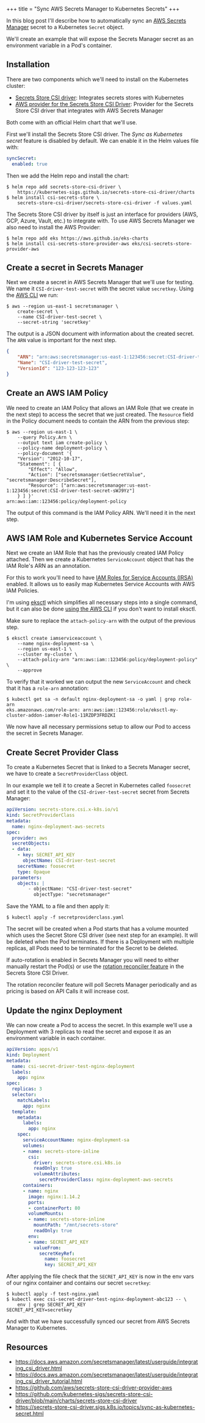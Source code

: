 +++
title = "Sync AWS Secrets Manager to Kubernetes Secrets"
+++

In this blog post I'll describe how to automatically sync an [AWS Secrets Manager](https://aws.amazon.com/secrets-manager/) secret to a Kubernetes `Secret` object.

We'll create an example that will expose the Secrets Manager secret as an environment variable in a Pod's container. 

## Installation

There are two components which we'll need to install on the Kubernetes cluster:

- [Secrets Store CSI driver](https://secrets-store-csi-driver.sigs.k8s.io): Integrates secrets stores with Kubernetes
- [AWS provider for the Secrets Store CSI Driver](https://github.com/aws/secrets-store-csi-driver-provider-aws): Provider for the Secrets Store CSI driver that integrates with AWS Secrets Manager

Both come with an official Helm chart that we'll use.

First we'll install the Secrets Store CSI driver. The *Sync as Kubernetes secret* feature is disabled by default. We can enable it in the Helm values file with:

```yaml
syncSecret:
  enabled: true
```

Then we add the Helm repo and install the chart:

```
$ helm repo add secrets-store-csi-driver \
    https://kubernetes-sigs.github.io/secrets-store-csi-driver/charts
$ helm install csi-secrets-store \
    secrets-store-csi-driver/secrets-store-csi-driver -f values.yaml
```

The Secrets Store CSI driver by itself is just an interface for providers (AWS, GCP, Azure, Vault, etc.) to integrate with. To use AWS Secrets Manager we also need to install the AWS Provider:

```
$ helm repo add eks https://aws.github.io/eks-charts
$ helm install csi-secrets-store-provider-aws eks/csi-secrets-store-provider-aws
```

## Create a secret in Secrets Manager

Next we create a secret in AWS Secrets Manager that we'll use for testing. We name it `CSI-driver-test-secret` with the secret value `secretkey`. Using the [AWS CLI](https://aws.amazon.com/cli/) we run:

```
$ aws --region us-east-1 secretsmanager \
    create-secret \
    --name CSI-driver-test-secret \
    --secret-string 'secretkey'
```

The output is a JSON document with information about the created secret. The `ARN` value is important for the next step.

```json
{
    "ARN": "arn:aws:secretsmanager:us-east-1:123456:secret:CSI-driver-test-secret-sWJ9Yz",
    "Name": "CSI-driver-test-secret",
    "VersionId": "123-123-123-123"
}
```


## Create an AWS IAM Policy

We need to create an IAM Policy that allows an IAM Role (that we create in the next step) to access the secret that we just created. The `Resource` field in the Policy document needs to contain the ARN from the previous step:

```
$ aws --region us-east-1 \
    --query Policy.Arn \
    --output text iam create-policy \
    --policy-name deployment-policy \
    --policy-document '{
    "Version": "2012-10-17",
    "Statement": [ {
        "Effect": "Allow",
        "Action": ["secretsmanager:GetSecretValue", "secretsmanager:DescribeSecret"],
        "Resource": ["arn:aws:secretsmanager:us-east-1:123456:secret:CSI-driver-test-secret-sWJ9Yz"]
    } ] }'
arn:aws:iam::123456:policy/deployment-policy
```

The output of this command is the IAM Policy ARN. We'll need it in the next step.

## AWS IAM Role and Kubernetes Service Account

Next we create an IAM Role that has the previously created IAM Policy attached. Then we create a Kubernetes `ServiceAccount` object that has the IAM Role's ARN as an annotation.

For this to work you'll need to have [IAM Roles for Service Accounts (IRSA)](https://docs.aws.amazon.com/eks/latest/userguide/iam-roles-for-service-accounts.html) enabled. It allows us to easily map Kubernetes Service Accounts with AWS IAM Policies.

I'm using [eksctl](https://eksctl.io/usage/iamserviceaccounts/) which simplifies all necessary steps into a single command, but it can also be done [using the AWS CLI](https://docs.aws.amazon.com/eks/latest/userguide/create-service-account-iam-policy-and-role.html#create-service-account-iam-role) if you don't want to install eksctl.

Make sure to replace the `attach-policy-arn` with the output of the previous step.

```
$ eksctl create iamserviceaccount \
    --name nginx-deployment-sa \
    --region us-east-1 \
    --cluster my-cluster \
    --attach-policy-arn "arn:aws:iam::123456:policy/deployment-policy" \
    --approve
```

To verify that it worked we can output the new `ServiceAccount` and check that it has a `role-arn` annotation:

```
$ kubectl get sa -n default nginx-deployment-sa -o yaml | grep role-arn
eks.amazonaws.com/role-arn: arn:aws:iam::123456:role/eksctl-my-cluster-addon-iamser-Role1-11RZDP3FRDZKI
```

We now have all necessary permissions setup to allow our Pod to access the secret in Secrets Manager.

## Create Secret Provider Class

To create a Kubernetes Secret that is linked to a Secrets Manager secret, we have to create a `SecretProviderClass` object.

In our example we tell it to create a Secret in Kubernetes called `foosecret` and set it to the value of the `CSI-driver-test-secret` secret from Secrets Manager:

```yaml
apiVersion: secrets-store.csi.x-k8s.io/v1
kind: SecretProviderClass
metadata:
  name: nginx-deployment-aws-secrets
spec:
  provider: aws
  secretObjects:
  - data:
    - key: SECRET_API_KEY
      objectName: CSI-driver-test-secret
    secretName: foosecret
    type: Opaque
  parameters:
    objects: |
        - objectName: "CSI-driver-test-secret"
          objectType: "secretsmanager"
```

Save the YAML to a file and then apply it:

```
$ kubectl apply -f secretproviderclass.yaml
```

The secret will be created when a Pod starts that has a volume mounted which uses the Secret Store CSI driver (see next step for an example). It will be deleted when the Pod terminates. If there is a Deployment with multiple replicas, all Pods need to be terminated for the Secret to be deleted.

If auto-rotation is enabled in Secrets Manager you will need to either manually restart the Pod(s) or use the [rotation reconciler feature](https://secrets-store-csi-driver.sigs.k8s.io/topics/secret-auto-rotation.html) in the Secrets Store CSI Driver.

The rotation reconciler feature will poll Secrets Manager periodically and as pricing is based on API Calls it will increase cost.

## Update the nginx Deployment

We can now create a Pod to access the secret. In this example we'll use a Deployment with 3 replicas to read the secret and expose it as an environment variable in each container.

```yaml
apiVersion: apps/v1
kind: Deployment
metadata:
  name: csi-secret-driver-test-nginx-deployment
  labels:
    app: nginx
spec:
  replicas: 3
  selector:
    matchLabels:
      app: nginx
  template:
    metadata:
      labels:
        app: nginx
    spec:
      serviceAccountName: nginx-deployment-sa
      volumes:
      - name: secrets-store-inline
        csi:
          driver: secrets-store.csi.k8s.io
          readOnly: true
          volumeAttributes:
            secretProviderClass: nginx-deployment-aws-secrets
      containers:
      - name: nginx
        image: nginx:1.14.2
        ports:
        - containerPort: 80
        volumeMounts:
        - name: secrets-store-inline
          mountPath: "/mnt/secrets-store"
          readOnly: true
        env:
        - name: SECRET_API_KEY
          valueFrom:
            secretKeyRef:
              name: foosecret
              key: SECRET_API_KEY
```

After applying the file check that the `SECRET_API_KEY` is now in the env vars of our nginx container and contains our secret `secretkey`:

```
$ kubectl apply -f test-nginx.yaml
$ kubectl exec csi-secret-driver-test-nginx-deployment-abc123 -- \
    env | grep SECRET_API_KEY
SECRET_API_KEY=secretkey
```

And with that we have successfully synced our secret from AWS Secrets Manager to Kubernetes.

## Resources

- <https://docs.aws.amazon.com/secretsmanager/latest/userguide/integrating_csi_driver.html>
- <https://docs.aws.amazon.com/secretsmanager/latest/userguide/integrating_csi_driver_tutorial.html>
- <https://github.com/aws/secrets-store-csi-driver-provider-aws>
- <https://github.com/kubernetes-sigs/secrets-store-csi-driver/blob/main/charts/secrets-store-csi-driver>
- <https://secrets-store-csi-driver.sigs.k8s.io/topics/sync-as-kubernetes-secret.html>
